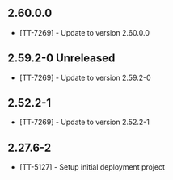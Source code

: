 ## 2.60.0.0

* [TT-7269] - Update to version 2.60.0.0

## 2.59.2-0 Unreleased

* [TT-7269] - Update to version 2.59.2-0

## 2.52.2-1

* [TT-7269] - Update to version 2.52.2-1

## 2.27.6-2

* [TT-5127] - Setup initial deployment project

